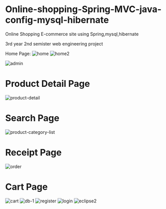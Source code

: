 # Online-shopping-Spring-MVC-java-config-mysql-hibernate
Online Shopping E-commerce site using Spring,mysql,hibernate

3rd year 2nd semister web engineering project


Home Page:
![home](https://cloud.githubusercontent.com/assets/14239078/24373619/b9c690a4-1353-11e7-82aa-0f55363dc4b5.PNG)
![home2](https://cloud.githubusercontent.com/assets/14239078/24373636/c53671d4-1353-11e7-9993-6b8277b87cd2.PNG)


![admin](https://cloud.githubusercontent.com/assets/14239078/24373649/cda3275e-1353-11e7-82d4-2851d1fa47b8.PNG)

# Product Detail Page
![product-detail](https://cloud.githubusercontent.com/assets/14239078/24373897/da8e0abe-1354-11e7-8417-d8ce4884612a.PNG)

# Search Page

![product-category-list](https://cloud.githubusercontent.com/assets/14239078/24373904/dede7842-1354-11e7-8d95-d8ca09397b06.PNG)

# Receipt Page
![order](https://cloud.githubusercontent.com/assets/14239078/24373908/e2bdedc6-1354-11e7-907b-68920948fe9c.PNG)
# Cart Page
![cart](https://cloud.githubusercontent.com/assets/14239078/24373927/ea6664b8-1354-11e7-959b-69e40718830c.PNG)
![db-1](https://cloud.githubusercontent.com/assets/14239078/24373931/ed43b956-1354-11e7-9200-4333ef633706.PNG)
![register](https://cloud.githubusercontent.com/assets/14239078/24373957/05ae1e3c-1355-11e7-85c8-044636aeaf7e.PNG)
![login](https://cloud.githubusercontent.com/assets/14239078/24373963/089a9044-1355-11e7-9633-b239d3b173b8.PNG)
![eclipse2](https://cloud.githubusercontent.com/assets/14239078/24373969/0c394768-1355-11e7-828a-b39ae41f430f.PNG)
